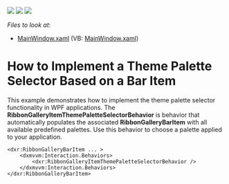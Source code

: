 <!-- default badges list -->
![](https://img.shields.io/endpoint?url=https://codecentral.devexpress.com/api/v1/VersionRange/187842513/19.1.3%2B)
[![](https://img.shields.io/badge/Open_in_DevExpress_Support_Center-FF7200?style=flat-square&logo=DevExpress&logoColor=white)](https://supportcenter.devexpress.com/ticket/details/T828699)
[![](https://img.shields.io/badge/📖_How_to_use_DevExpress_Examples-e9f6fc?style=flat-square)](https://docs.devexpress.com/GeneralInformation/403183)
<!-- default badges end -->
<!-- default file list -->
*Files to look at*:

* [MainWindow.xaml](./CS/MainWindow.xaml) (VB: [MainWindow.xaml](./VB/MainWindow.xaml))
<!-- default file list end -->
# How to Implement a Theme Palette Selector Based on a Bar Item


<p>This example demonstrates how to implement the theme palette selector functionality in WPF applications. 
The <strong>RibbonGalleryItemThemePaletteSelectorBehavior</strong> is behavior that automatically populates the associated <strong>RibbonGalleryBarItem</strong> with all available predefined palettes. Use this behavior to choose a palette applied to your application.</p>

```xaml
<dxr:RibbonGalleryBarItem ... >
    <dxmvvm:Interaction.Behaviors>
        <dxr:RibbonGalleryItemThemePaletteSelectorBehavior />
    </dxmvvm:Interaction.Behaviors>
</dxr:RibbonGalleryBarItem>
```
<br/>
